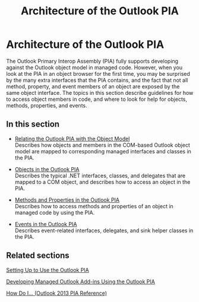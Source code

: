﻿---
title: Architecture of the Outlook PIA
TOCTitle: Architecture of the Outlook PIA
ms:assetid: 89577d14-e6e2-4270-8e72-b0adba378667
ms:mtpsurl: https://msdn.microsoft.com/en-us/library/Bb646255(v=office.15)
ms:contentKeyID: 55119777
ms.date: 07/24/2014
mtps_version: v=office.15
---

# Architecture of the Outlook PIA

The Outlook Primary Interop Assembly (PIA) fully supports developing against the Outlook object model in managed code. However, when you look at the PIA in an object browser for the first time, you may be surprised by the many extra interfaces that the PIA contains, and the fact that not all method, property, and event members of an object are exposed by the same object interface. The topics in this section describe guidelines for how to access object members in code, and where to look for help for objects, methods, properties, and events.

## In this section

  - [Relating the Outlook PIA with the Object Model](relating-the-outlook-pia-with-the-object-model.md)  
    Describes how objects and members in the COM-based Outlook object model are mapped to corresponding managed interfaces and classes in the PIA.

  - [Objects in the Outlook PIA](objects-in-the-outlook-pia.md)  
    Describes the typical .NET interfaces, classes, and delegates that are mapped to a COM object, and describes how to access an object in the PIA.

  - [Methods and Properties in the Outlook PIA](methods-and-properties-in-the-outlook-pia.md)  
    Describes how to access methods and properties of an object in managed code by using the PIA.

  - [Events in the Outlook PIA](events-in-the-outlook-pia.md)  
    Describes event-related interfaces, delegates, and sink helper classes in the PIA.

## Related sections

[Setting Up to Use the Outlook PIA](setting-up-to-use-the-outlook-pia.md)

[Developing Managed Outlook Add-ins Using the Outlook PIA](developing-managed-outlook-add-ins-using-the-outlook-pia.md)

[How Do I... (Outlook 2013 PIA Reference)](how-do-i-outlook-2013-pia-reference.md)

